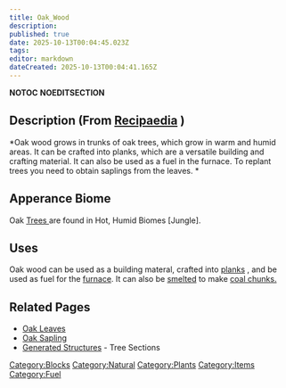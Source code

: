 ```yaml
---
title: Oak_Wood
description: 
published: true
date: 2025-10-13T00:04:45.023Z
tags: 
editor: markdown
dateCreated: 2025-10-13T00:04:41.165Z
---
```


__NOTOC__ __NOEDITSECTION__

## Description (From [Recipaedia](Recipaedia "wikilink") )

*Oak wood grows in trunks of oak trees, which grow in warm and humid
areas. It can be crafted into planks, which are a versatile building and
crafting material. It can also be used as a fuel in the furnace. To
replant trees you need to obtain saplings from the leaves. *

## Apperance Biome

Oak [Trees ](http://survivalcraftgame.wikia.com/wiki/Trees)are found in
Hot, Humid Biomes \[Jungle\].

## Uses

Oak wood can be used as a building materal, crafted
into [planks](http://survivalcraftgame.wikia.com/wiki/Planks) , and be
used as fuel for
the [furnace](http://survivalcraftgame.wikia.com/wiki/Furnace). It can
also be [smelted](Smelting "wikilink") to make [coal
chunks.](Coal_Chunk "wikilink")

## Related Pages

  - [Oak Leaves](Oak_Leaves "wikilink")
  - [Oak Sapling](Oak_Sapling "wikilink")
  - [Generated Structures](Generated_Structures "wikilink") - Tree
    Sections 

[Category:Blocks](Category:Blocks "wikilink")
[Category:Natural](Category:Natural "wikilink")
[Category:Plants](Category:Plants "wikilink")
[Category:Items](Category:Items "wikilink")
[Category:Fuel](Category:Fuel "wikilink")